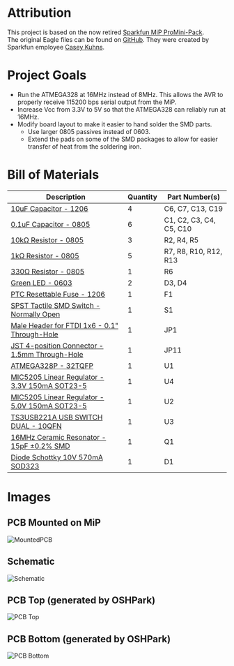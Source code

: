 # Attribution
This project is based on the now retired [Sparkfun MiP ProMini-Pack](https://www.sparkfun.com/products/retired/13058).<br>
The original Eagle files can be found on [GitHub](https://github.com/sparkfun/MiP_ProMini-Pack). They were created by 
Sparkfun employee [Casey Kuhns](https://github.com/caseykuhns).


# Project Goals
* Run the ATMEGA328 at 16MHz instead of 8MHz. This allows the AVR to properly receive 115200 bps serial output from the
  MiP.
* Increase Vcc from 3.3V to 5V so that the ATMEGA328 can reliably run at 16MHz.
* Modify board layout to make it easier to hand solder the SMD parts.
  * Use larger 0805 passives instead of 0603.
  * Extend the pads on some of the SMD packages to allow for easier transfer of heat from the soldering iron.


# Bill of Materials
Description | Quantity | Part Number(s) 
------------|----------|---------------
[10uF Capacitor - 1206](https://www.digikey.com/products/en?keywords=478-8235-1-ND) | 4 | C6, C7, C13, C19
[0.1uF Capacitor - 0805](https://www.adafruit.com/product/441) | 6 | C1, C2, C3, C4, C5, C10
[10kΩ Resistor - 0805](https://www.adafruit.com/product/441) | 3 | R2, R4, R5
[1kΩ Resistor - 0805](https://www.adafruit.com/product/441) | 5 | R7, R8, R10, R12, R13
[330Ω Resistor - 0805](https://www.adafruit.com/product/441) | 1 | R6
[Green LED - 0603](https://www.digikey.com/products/en?keywords=160-1446-1-ND) | 2 | D3, D4
[PTC Resettable Fuse - 1206](https://www.digikey.com/products/en?keywords=507-1802-1-ND) | 1 | F1
[SPST Tactile SMD Switch - Normally Open](https://www.digikey.com/products/en?keywords=CKN9112CT-ND) | 1 | S1
[Male Header for FTDI 1x6 - 0.1" Through-Hole](https://www.digikey.com/products/en?keywords=HDR100IMP40M-G-V-TH-ND) | 1 | JP1
[JST 4-position Connector - 1.5mm Through-Hole](https://www.digikey.com/products/en?keywords=455-1659-ND) | 1 | JP11
[ATMEGA328P - 32TQFP](https://www.digikey.com/products/en?keywords=ATMEGA328P-AURCT-ND) | 1 | U1
[MIC5205 Linear Regulator - 3.3V 150mA SOT23-5](https://www.digikey.com/products/en?keywords=576-1259-1-ND) | 1 | U4
[MIC5205 Linear Regulator - 5.0V 150mA SOT23-5](https://www.digikey.com/products/en?keywords=576-1261-1-ND) | 1 | U2
[TS3USB221A USB SWITCH DUAL - 10QFN](https://www.digikey.com/products/en?keywords=296-24019-1-ND) | 1 | U3
[16MHz Ceramic Resonator - 15pF ±0.2% SMD](https://www.digikey.com/products/en?keywords=490-1198-1-ND) | 1 | Q1
[Diode Schottky 10V 570mA SOD323](https://www.digikey.com/products/en?keywords=ZLLS410CT-ND) | 1 | D1


# Images
## PCB Mounted on MiP
![MountedPCB](https://raw.githubusercontent.com/adamgreen/MiP_ProMini-Pack/master/images/20180416-02.jpg)
## Schematic
![Schematic](https://raw.githubusercontent.com/adamgreen/MiP_ProMini-Pack/master/images/20180310-Schematic.png)
## PCB Top (generated by OSHPark)
![PCB Top](https://raw.githubusercontent.com/adamgreen/MiP_ProMini-Pack/master/images/20180310-Top.png)
## PCB Bottom (generated by OSHPark)
![PCB Bottom](https://raw.githubusercontent.com/adamgreen/MiP_ProMini-Pack/master/images/20180310-Bottom.png)
